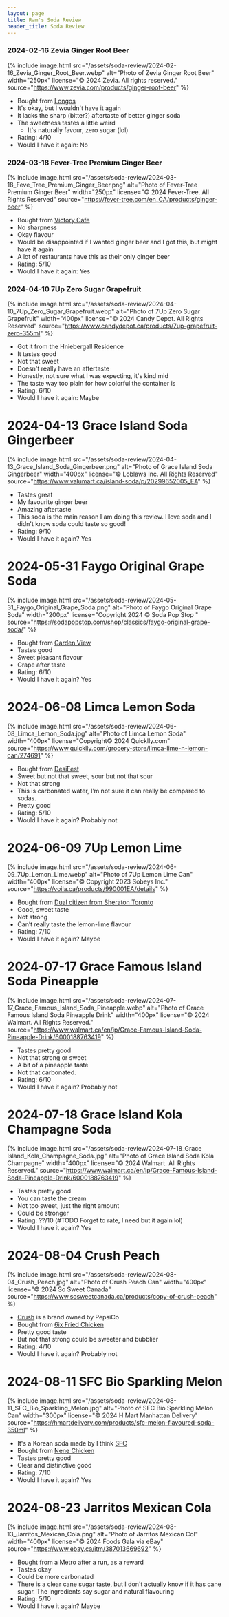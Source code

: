 ```yaml
---
layout: page
title: Ram's Soda Review
header_title: Soda Review
---
```


### 2024-02-16 Zevia Ginger Root Beer
{% include image.html 
   src="/assets/soda-review/2024-02-16_Zevia_Ginger_Root_Beer.webp" 
   alt="Photo of Zevia Ginger Root Beer" 
   width="250px"
   license="© 2024 Zevia. All rights reserved." 
   source="https://www.zevia.com/products/ginger-root-beer"
%}
- Bought from [Longos](https://www.longos.com/)
- It's okay, but I wouldn't have it again
- It lacks the sharp (bitter?) aftertaste of better ginger soda
- The sweetness tastes a little weird
    - It's naturally favour, zero sugar (lol)
- Rating: 4/10
- Would I have it again: No

### 2024-03-18 Fever-Tree Premium Ginger Beer
{% include image.html 
   src="/assets/soda-review/2024-03-18_Feve_Tree_Premium_Ginger_Beer.png" 
   alt="Photo of Fever-Tree Premium Ginger Beer" 
   width="250px"
   license="© 2024 Fever-Tree. All Rights Reserved" 
   source="https://fever-tree.com/en_CA/products/ginger-beer"
%}
- Bought from [Victory Cafe](https://www.victorycafe.ca/) <!-- 440 Bloor St W, Toronto, ON M5S 1X -->
- No sharpness
- Okay flavour
- Would be disappointed if I wanted ginger beer and I got this, but might have it again
- A lot of restaurants have this as their only ginger beer
- Rating: 5/10
- Would I have it again: Yes

### 2024-04-10 7Up Zero Sugar Grapefruit
{% include image.html 
   src="/assets/soda-review/2024-04-10_7Up_Zero_Sugar_Grapefruit.webp" 
   alt="Photo of 7Up Zero Sugar Grapefruit" 
   width="400px"
   license="© 2024 Candy Depot. All Rights Reserved" 
   source="https://www.candydepot.ca/products/7up-grapefruit-zero-355ml"
%}

- Got it from the Hniebergall Residence
- It tastes good
- Not that sweet
- Doesn't really have an aftertaste
- Honestly, not sure what I was expecting, it's kind mid
- The taste way too plain for how colorful the container is
- Rating: 6/10
- Would I have it again: Maybe

# 2024-04-13 Grace Island Soda Gingerbeer
{% include image.html 
   src="/assets/soda-review/2024-04-13_Grace_Island_Soda_Gingerbeer.png"
   alt="Photo of Grace Island Soda Gingerbeer" 
   width="400px"
   license="© Loblaws Inc. All Rights Reserved" 
   source="https://www.valumart.ca/island-soda/p/20299652005_EA"
%}
- Tastes great
- My favourite ginger beer
- Amazing aftertaste
- This soda is the main reason I am doing this review. I love soda and I didn't know soda could taste so good!
- Rating: 9/10
- Would I have it again? Yes

# 2024-05-31 Faygo Original Grape Soda
{% include image.html 
   src="/assets/soda-review/2024-05-31_Faygo_Original_Grape_Soda.png"
   alt="Photo of Faygo Original Grape Soda" 
   width="200px"
   license="Copyright 2024 © Soda Pop Stop " 
   source="https://sodapopstop.com/shop/classics/faygo-original-grape-soda/"
%}
- Bought from [Garden View](https://maps.app.goo.gl/WBacx1F1T5t98mSf9) <!-- 252 Queen St W, Toronto, ON M5V 1Z8 -->
- Tastes good
- Sweet pleasant flavour
- Grape after taste
- Rating: 6/10
- Would I have it again? Yes

# 2024-06-08 Limca Lemon Soda
{% include image.html 
   src="/assets/soda-review/2024-06-08_Limca_Lemon_Soda.jpg"
   alt="Photo of Limca Lemon Soda" 
   width="400px"
   license="Copyright© 2024 Quicklly.com" 
   source="https://www.quicklly.com/grocery-store/limca-lime-n-lemon-can/274691"
%}
- Bought from [DesiFest](https://desifest.ca/)
- Sweet but not that sweet, sour but not that sour
- Not that strong
- This is carbonated water, I’m not sure it can really be compared to sodas.
- Pretty good
- Rating: 5/10
- Would I have it again? Probably not

# 2024-06-09 7Up Lemon Lime
{% include image.html 
   src="/assets/soda-review/2024-06-09_7Up_Lemon_Lime.webp"
   alt="Photo of 7Up Lemon Lime Can" 
   width="400px"
   license="© Copyright 2023 Sobeys Inc." 
   source="https://voila.ca/products/990001EA/details"
%}
- Bought from [Dual citizen from Sheraton Toronto](https://www.dualcitizentoronto.ca/)
- Good, sweet taste
- Not strong
- Can’t really taste the lemon-lime flavour 
- Rating: 7/10
- Would I have it again? Maybe

# 2024-07-17 Grace Famous Island Soda Pineapple
{% include image.html 
   src="/assets/soda-review/2024-07-17_Grace_Famous_Island_Soda_Pineapple.webp"
   alt="Photo of Grace Famous Island Soda Pineapple Drink" 
   width="400px"
   license="© 2024 Walmart. All Rights Reserved." 
   source="https://www.walmart.ca/en/ip/Grace-Famous-Island-Soda-Pineapple-Drink/6000188763419"
%}
- Tastes pretty good
- Not that strong or sweet
- A bit of a pineapple taste
- Not that carbonated.
- Rating: 6/10
- Would I have it again? Probably not

# 2024-07-18 Grace Island Kola Champagne Soda
{% include image.html 
   src="/assets/soda-review/2024-07-18_Grace Island_Kola_Champagne_Soda.jpg"
   alt="Photo of Grace Island Soda Kola Champagne" 
   width="400px"
   license="© 2024 Walmart. All Rights Reserved." 
   source="https://www.walmart.ca/en/ip/Grace-Famous-Island-Soda-Pineapple-Drink/6000188763419"
%}
- Tastes pretty good
- You can taste the cream
- Not too sweet, just the right amount
- Could be stronger
- Rating: ??/10 (#TODO Forget to rate, I need but it again lol)
- Would I have it again? Yes

# 2024-08-04 Crush Peach
{% include image.html 
   src="/assets/soda-review/2024-08-04_Crush_Peach.jpg"
   alt="Photo of Crush Peach Can" 
   width="400px"
   license="© 2024 So Sweet Canada" 
   source="https://www.sosweetcanada.ca/products/copy-of-crush-peach"
%}
- [Crush](https://en.wikipedia.org/wiki/Crush_(drink)) is a brand owned by PepsiCo 
- Bought from [6ix Fried Chicken](https://www.instagram.com/6ixfriedchicken/?hl=en) <!-- 335 Yonge St, Toronto, ON M5B 1R7 -->
- Pretty good taste
- But not that strong could be sweeter and bubblier
- Rating: 4/10
- Would I have it again? Probably not

# 2024-08-11 SFC Bio Sparkling Melon
{% include image.html 
   src="/assets/soda-review/2024-08-11_SFC_Bio_Sparkling_Melon.jpg"
   alt="Photo of SFC Bio Sparkling Melon Can" 
   width="300px"
   license="© 2024 H Mart Manhattan Delivery" 
   source="https://hmartdelivery.com/products/sfc-melon-flavoured-soda-350ml"
%}
- It's a Korean soda made by I think [SFC](https://en.wikipedia.org/wiki/Sangaria_(soft_drink))
- Bought from [Nene Chicken](https://www.nenechickenontario.com/)<!-- 171 Dundas St W Lower Unit, Toronto, ON M5G 1C7 -->
- Tastes pretty good
- Clear and distinctive good
- Rating: 7/10
- Would I have it again? Yes

# 2024-08-23 Jarritos Mexican Cola
{% include image.html 
   src="/assets/soda-review/2024-08-13_Jarritos_Mexican_Cola.png"
   alt="Photo of Jarritos Mexican Col" 
   width="400px"
   license="© 2024 Foods Gala via eBay" 
   source="https://www.ebay.ca/itm/387013669692"
%}
 <!-- There photos of Jarritos Mexican with slightly different bottles. I found a picture of the correct one -->
- Bought from a Metro after a run, as a reward
- Tastes okay
- Could be more carbonated
- There is a clear cane sugar taste, but I don't actually know if it has cane sugar. The ingredients say sugar and natural flavouring 
- Rating: 5/10 
- Would I have it again? Maybe 